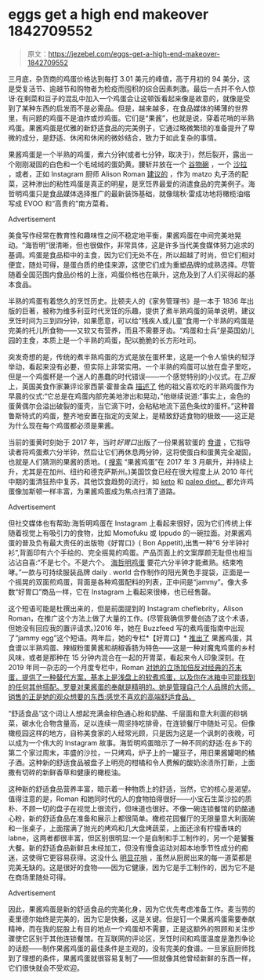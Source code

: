 # eggs get a high end makeover 1842709552

> 原文：<https://jezebel.com/eggs-get-a-high-end-makeover-1842709552>

三月底，杂货商的鸡蛋价格达到每打 3.01 美元的峰值，高于月初的 94 美分，这是受复活节、逾越节和购物者为检疫而囤积的综合因素刺激。最后一点并不令人惊讶:在剩菜和豆子的混乱中加入一个鸡蛋会让这顿饭看起来像是故意的，就像是受到了某种东西的启发而不是必需品。但是，越来越多，在食品媒体的稀薄的世界里，有问题的鸡蛋不是油炸或炒鸡蛋。它们是“果酱”，也就是说，穿着花哨的半熟鸡蛋。果酱鸡蛋是优雅的新舒适食品的完美例子，它通过略微繁琐的准备提升了卑微的成分，是舒适、休闲和休闲的微妙结合，致力于如此复杂的事情。

果酱鸡蛋是一个半熟的鸡蛋，煮六分钟(或者七分钟，取决于)，然后裂开，露出一个刚刚凝固的白色和一个毛绒绒的蛋奶黄。腰斩并放在一个 [谷物碗](https://www.bonappetit.com/recipe/whole-grain-salad-with-jammy-eggs-and-shallot-yogurt/amp) ，一个 [沙拉](https://www.bonappetit.com/story/rent-week-egg-salad) ，或者，正如 Instagram 厨师 Alison Roman [建议的](https://www.nytimes.com/2020/03/30/dining/alison-roman-passover.html) ，作为 matzo 丸子汤的配菜，这种渗出的粘性鸡蛋是真正的明星，是烹饪界最爱的消遣食品的完美例子。海哲明鸡蛋只是食品媒体选择推广的最新装饰基础，就像瑞秋·雷成功地将橄榄油缩写成 EVOO 和“高贵的”南方菜肴。

<label class="bxm4mm-13 juykRM">Advertisement</label>

美食写作经常在教育性和趣味性之间不稳定地平衡，果酱鸡蛋在中间完美地晃动。“海哲明”很清晰，但也很做作，非常具体，这是许多当代美食媒体努力追求的基调。鸡蛋是食品柜中的主食，因为它们无处不在，所以超越了时尚，但它们相对便宜，随处可得，是蛋白质的绝佳来源，这使它们成为重塑品牌的成熟选择。尽管随着全国范围内食品价格的上涨，鸡蛋价格也在飙升，这危及到了人们买得起的基本食品。

半熟的鸡蛋有着悠久的烹饪历史。比顿夫人的《家务管理书》是一本于 1836 年出版的巨著，被称为维多利亚时代烹饪的乐趣，提供了煮半熟鸡蛋的简单说明，建议烹饪时间为三到四分钟，如果愿意，可以给“残疾人或儿童”食用一个半熟的鸡蛋是完美的托儿所食物——又软又有营养，而且不需要牙齿。“鸡蛋和士兵”是英国幼儿园的主食，本质上是一个半熟的鸡蛋，配以脆脆的长方形吐司。

突发奇想的是，传统的煮半熟鸡蛋的方式是放在蛋杯里，这是一个令人愉快的轻浮举动，看起来没有必要，但实际上非常实用。一个半熟的鸡蛋可以放在盘子里吃，但是一个鸡蛋杯是一个迷人的愚蠢的时代错误——一个感觉特别的小仪式。在*卫报*上，英国美食作家兼评论家西蒙·霍普金森 [描述了](https://www.theguardian.com/food/2019/jan/28/20-best-egg-recipes-part-1-simon-hopkinson-elizabeth-david-omelette-tortilla) 他的祖父喜欢吃的半熟鸡蛋作为早晨的仪式:“它总是在鸡蛋内部完美地渗出和晃动，”他继续说道:“事实上，金色的蛋黄偶尔会溢出破裂的蛋壳，当它滴下时，会粘粘地流下蓝色条纹的蛋杯。”这种普鲁斯特式的鸡蛋，整齐地安置在指定的支架上，是精致舒适食物的极致——这正是为什么现在每个鸡蛋都必须是果酱。

当前的蛋黄时刻始于 2017 年，当时*好胃口*出版了一份果酱软蛋的 [食谱](https://www.bonappetit.com/recipe/jammy-soft-boiled-eggs) ，它指导读者将鸡蛋煮六分半钟，然后让它们再休息两分钟，这将使蛋白和蛋黄完全凝固，也就是人们猜测的果酱的质地。( [搜索](https://trends.google.com/trends/explore?date=all&geo=US&q=jammy%20eggs) “果酱鸡蛋”在 2017 年 3 月飙升，并持续上升，尤其是在加州、纽约和德克萨斯州。)美国饮食已经在很大程度上从 2010 年代中期的蛋清狂热中复苏，其他饮食趋势的流行，如 [keto](https://www.dietdoctor.com/recipes/egg-butter) 和 [paleo diet，](https://themovementmenu.com/paleo-whole30-egg-salad/) 都允许鸡蛋像加斯顿一样丰富，为果酱鸡蛋成为焦点扫清了道路。

<label class="bxm4mm-13 juykRM">Advertisement</label>

但社交媒体也有帮助:海哲明鸡蛋在 Instagram 上看起来很好，因为它们传统上伴随着视觉上有吸引力的食物，比如 Momofuku 或 Ippudo 的一碗拉面。对果酱鸡蛋的普及负有最大责任的出版物《好胃口》( Bon Appetit),出售一种“6 分半钟衬衫”,背面印有六个手绘的、完全摇晃的鸡蛋。产品页面上的文案厚颜无耻但也相当沾沾自喜:“不是七个。不是六个。 [海哲明鸡蛋](https://www.bonappetit.com/recipe/jammy-soft-boiled-eggs) 要花六分半钟才能煮熟。结束咆哮。”一款与可持续服装品牌 daily . world 合作制作的阳光黄色手提袋，正面是一个摇晃的双面煎鸡蛋，背面是各种鸡蛋配料的列表，正中间是“jammy”。像大多数“好胃口”商品一样，它在 Instagram 上看起来很棒，也已经售罄。

这个短语可能是杜撰出来的，但是前面提到的 Instagram cheflebrity，Alison Roman，在推广这个方法上做了大量的工作。(尽管我确信罗曼创造了这个术语，但她没有回应我的置评请求。)2016 年，她在 Buzzfeed 写的煮鸡蛋指南中出现了“jammy egg”这个短语。两年后，她的专栏*【好胃口】* [推出了](https://www.bonappetit.com/recipe/jammy-eggs-with-paprika-aioli) 果酱鸡蛋，其食谱以半熟鸡蛋、辣椒粉蛋黄酱和胡椒香肠为特色——这是一种对魔鬼鸡蛋的乡村风味，或者是那种在 15 分钟内混合在一起的开胃菜，看起来令人印象深刻。在 2019 年同一杂志的一个月度专栏中，Roman [对她的立场加倍反对经典的芥末蛋，提供了一种替代方案，基本上是浅盘上的软煮鸡蛋，以及你在冰箱中可能找到的任何其他搭配。罗曼对果酱蛋的奉献是精明的。她是管理自己个人品牌的大师，销售的正是她的观众想要的东西:感觉不喜欢的高端舒适食品。](https://www.bonappetit.com/story/party-tricks-deviled-eggs-are-a-waste-of-time)

“舒适食品”这个词让人想起充满金棕色通心粉和奶酪、千层面和意大利面的砂锅菜，碳水化合物含量高，足以连续一周坚持吃排骨，在连锁餐厅中随处可见。但像橄榄园这样的地方，自称美食家的人经常光顾，只是因为这是一个讽刺的夜晚，可以成为一个伟大的 Instagram 故事。海哲明鸡蛋暗示了一种不同的舒适:在乡下的第二个家过周末，丰盛的沙拉，一只烤鸡，炉子上的一罐豆子，用旧果酱罐喝的橘子酒。这种新的舒适食品被盘子上明亮的柑橘和令人费解的酸奶涂渍所打断，上面撒有切碎的新鲜香草和健康的橄榄油。

这种新的舒适食品营养丰富，暗示着一种物质上的舒适，当然，它的核心是渴望。值得注意的是，Roman 和她同时代的人的食物拍得很好——小宝石生菜沙拉的质朴、不顾一切的盘子在视觉上很流行，但味道也很好。不像一碗连锁餐馆的奶酪通心粉，新的舒适食品在准备和展示上都很简单。橄榄花园餐厅的无限量意大利面碗和一张桌子，上面摆满了抛光的烤鸡和几大盘烤蔬菜，上面还涂有柠檬香味的 labne，这两者都很丰富，但区别很明显:一个是自制和手工制作的，另一个是饕餮大餐。新的舒适食品新鲜且未经加工，但没有慢食运动对超本地季节性成分的痴迷，这使得它更容易获得。这没什么 [明显花哨](https://jezebel.com/alison-roman-is-more-than-thestew-1838861751) ，虽然从厨房出来的每一道菜都是完美无缺的。这是很好的食物——因为它健康，因为它是手工制作的，因为它不是在商场里随处可得。

<label class="bxm4mm-13 juykRM">Advertisement</label>

因此，果酱鸡蛋是新的舒适食品的完美化身，因为它优先考虑准备工作。麦当劳的麦里德尔始终是完美的，因为它是快餐，这是关键。但是钉一个果酱鸡蛋需要奉献精神，而在我的屁股上有目的地点一个鸡蛋却不需要，正是这额外的照顾和关注步骤使它区别于其他连锁餐馆。在互联网的评论区，烹饪时间和鸡蛋温度是激烈争论的话题——制作果酱鸡蛋的最佳条件是主观的，没有完美的食谱。一旦家庭厨师找到了理想的条件，果酱鸡蛋就很容易复制了——但就像其他曾经新鲜的东西一样，它们很快就会不受欢迎。